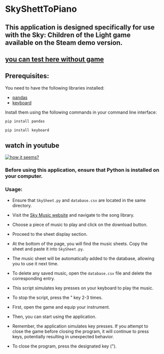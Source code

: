 # SkyShettToPiano

## This application is designed specifically for use with the Sky: Children of the Light game available on the Steam demo version.

## [you can test here without game](https://specy.github.io/skyMusic/)
## Prerequisites:
You need to have the following libraries installed:
- [pandas](https://pandas.pydata.org/)
- [keyboard](https://pypi.org/project/keyboard/)


Install them using the following commands in your command line interface:

```cmd
pip install pandas
```

```cmd
pip install keyboard
```

## watch in youtube 
[![how it seems?](https://img.youtube.com/vi/m1z8hYJvY2o/0.jpg)](https://youtu.be/m1z8hYJvY2o?si=nNCuvcr137Wvi4CF)



### Before using this application, ensure that Python is installed on your computer.

### Usage:

* Ensure that `SkySheet.py` and `database.csv` are located in the same directory.

* Visit the [Sky Music website](https://sky-music.herokuapp.com/) and navigate to the song library.

* Choose a piece of music to play and click on the download button.

* Proceed to the sheet display section.

* At the bottom of the page, you will find the music sheets. Copy the sheet and paste it into `SkySheet.py`.

* The music sheet will be automatically added to the database, allowing you to use it next time.

* To delete any saved music, open the `database.csv` file and delete the corresponding entry.

* This script simulates key presses on your keyboard to play the music.

* To stop the script, press the " key 2-3 times.

* First, open the game and equip your instrument.

* Then, you can start using the application.

* Remember, the application simulates key presses. If you attempt to close the game before closing the program, it will continue to press keys, potentially resulting in unexpected behavior.

* To close the program, press the designated key (").
